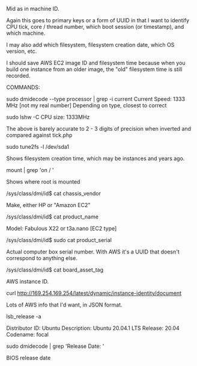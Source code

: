 Mid as in machine ID.

Again this goes to primary keys or a form of UUID in that I want to identify CPU tick, core / thread number, which boot session (or timestamp), 
and which machine.  

I may also add which filesystem, filesystem creation date, which OS version, etc.

I should save AWS EC2 image ID and filesystem time because when you build one instance from an older image, the "old" filesystem time is still recorded.

COMMANDS:

 sudo dmidecode --type processor | grep -i current
	Current Speed: 1333 MHz [not my real number]
        Depending on type, closest to correct

sudo lshw -C CPU
    size: 1333MHz

The above is barely accurate to 2 - 3 digits of precision when inverted and compared against tick.php

sudo tune2fs -l /dev/sda1

Shows filesystem creation time, which may be instances and years ago.

mount | grep 'on / '

Shows where root is mounted

/sys/class/dmi/id$ cat chassis_vendor

Make, either HP or "Amazon EC2"

/sys/class/dmi/id$ cat product_name

Model: Fabulous X22 or t3a.nano [EC2 type]

/sys/class/dmi/id$ sudo cat product_serial

Actual computer box serial number.  With AWS it's a UUID that doesn't correspond to anything else. 

/sys/class/dmi/id$ cat board_asset_tag

AWS instance ID.

curl http://169.254.169.254/latest/dynamic/instance-identity/document

Lots of AWS info that I'd want, in JSON format.

lsb_release -a

Distributor ID:	Ubuntu
Description:	Ubuntu 20.04.1 LTS
Release:	20.04
Codename:	focal

sudo dmidecode | grep 'Release Date: '

BIOS release date
